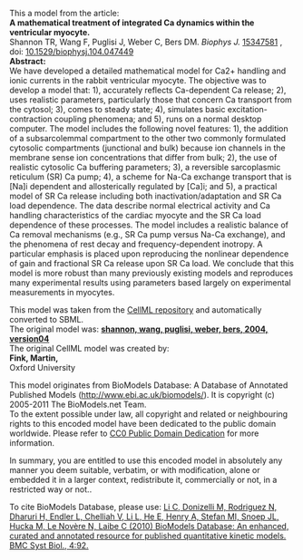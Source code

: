 

This a model from the article:  
**A mathematical treatment of integrated Ca dynamics within the ventricular myocyte.**   
Shannon TR, Wang F, Puglisi J, Weber C, Bers DM. _Biophys J._
[15347581](http://www.ncbi.nlm.nih.gov/pubmed/15347581) , doi:
[10.1529/biophysj.104.047449](http://dx.doi.org/10.1529/biophysj.104.047449)  
**Abstract:**   
We have developed a detailed mathematical model for Ca2+ handling and ionic
currents in the rabbit ventricular myocyte. The objective was to develop a
model that: 1), accurately reflects Ca-dependent Ca release; 2), uses
realistic parameters, particularly those that concern Ca transport from the
cytosol; 3), comes to steady state; 4), simulates basic excitation-contraction
coupling phenomena; and 5), runs on a normal desktop computer. The model
includes the following novel features: 1), the addition of a subsarcolemmal
compartment to the other two commonly formulated cytosolic compartments
(junctional and bulk) because ion channels in the membrane sense ion
concentrations that differ from bulk; 2), the use of realistic cytosolic Ca
buffering parameters; 3), a reversible sarcoplasmic reticulum (SR) Ca pump;
4), a scheme for Na-Ca exchange transport that is [Na]i dependent and
allosterically regulated by [Ca]i; and 5), a practical model of SR Ca release
including both inactivation/adaptation and SR Ca load dependence. The data
describe normal electrical activity and Ca handling characteristics of the
cardiac myocyte and the SR Ca load dependence of these processes. The model
includes a realistic balance of Ca removal mechanisms (e.g., SR Ca pump versus
Na-Ca exchange), and the phenomena of rest decay and frequency-dependent
inotropy. A particular emphasis is placed upon reproducing the nonlinear
dependence of gain and fractional SR Ca release upon SR Ca load. We conclude
that this model is more robust than many previously existing models and
reproduces many experimental results using parameters based largely on
experimental measurements in myocytes.

This model was taken from the [CellML
repository](http://www.cellml.org/models) and automatically converted to SBML.  
The original model was: [ **shannon, wang, puglisi, weber, bers, 2004,
version04**
](http://www.cellml.org/models/shannon_wang_puglisi_weber_bers_2004_version04)  
The original CellML model was created by:  
**Fink, Martin,**   
Oxford University  

This model originates from BioModels Database: A Database of Annotated
Published Models (http://www.ebi.ac.uk/biomodels/). It is copyright (c)
2005-2011 The BioModels.net Team.  
To the extent possible under law, all copyright and related or neighbouring
rights to this encoded model have been dedicated to the public domain
worldwide. Please refer to [CC0 Public Domain
Dedication](http://creativecommons.org/publicdomain/zero/1.0/) for more
information.

In summary, you are entitled to use this encoded model in absolutely any
manner you deem suitable, verbatim, or with modification, alone or embedded it
in a larger context, redistribute it, commercially or not, in a restricted way
or not..  
  
To cite BioModels Database, please use: [Li C, Donizelli M, Rodriguez N,
Dharuri H, Endler L, Chelliah V, Li L, He E, Henry A, Stefan MI, Snoep JL,
Hucka M, Le Novère N, Laibe C (2010) BioModels Database: An enhanced, curated
and annotated resource for published quantitative kinetic models. BMC Syst
Biol., 4:92.](http://www.ncbi.nlm.nih.gov/pubmed/20587024)

